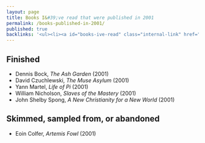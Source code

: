 ```yaml
---
layout: page
title: Books I&#39;ve read that were published in 2001
permalink: /books-published-in-2001/
published: true
backlinks: '<ul><li><a id="books-ive-read" class="internal-link" href="/books-ive-read/">Books I&#39;ve read</a></li></ul>'
---
```




## Finished 
* Dennis Bock, _The Ash Garden_ (2001) 
* David Czuchlewski, _The Muse Asylum_ (2001) 
* Yann Martel, _Life of Pi_ (2001) 
* William Nicholson, _Slaves of the Mastery_ (2001) 
* John Shelby Spong, _A New Christianity for a New World_ (2001) 


## Skimmed, sampled from, or abandoned 
* Eoin Colfer, _Artemis Fowl_ (2001) 
